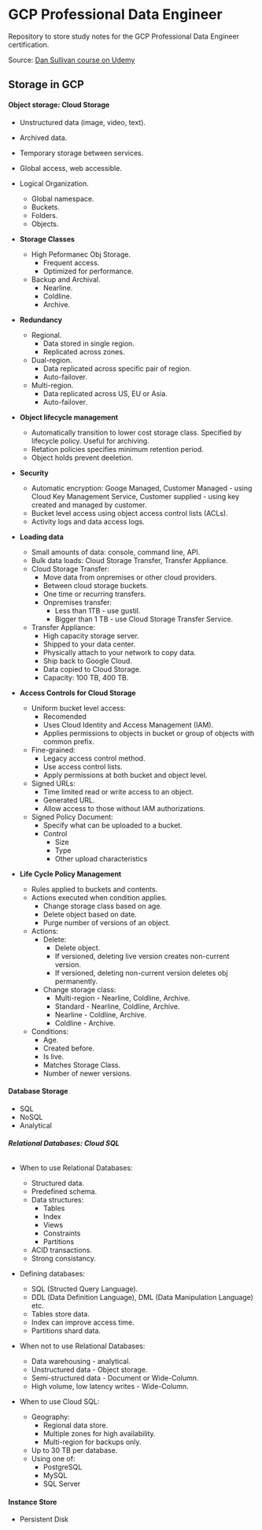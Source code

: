 # GCP Professional Data Engineer

Repository to store study notes for the GCP Professional Data Engineer certification.

Source: [Dan Sullivan course on Udemy](https://www.udemy.com/course/google-cloud-professional-data-engineer-get-certified/)

## Storage in GCP

#### **Object storage: Cloud Storage**

- Unstructured data (image, video, text).
- Archived data.
- Temporary storage between services.
- Global access, web accessible. 
- Logical Organization.
  - Global namespace.
  - Buckets.
  - Folders.
  - Objects.


- **Storage Classes**
   - High Peformanec Obj Storage.
      - Frequent access.
      - Optimized for performance.
   - Backup and Archival.
      - Nearline.
      - Coldline.
      - Archive.


- **Redundancy**
    - Regional.
      - Data stored in single region.
      - Replicated across zones. 
    - Dual-region.
      - Data replicated across specific pair of region.
      - Auto-failover.
    - Multi-region.
      - Data replicated across US, EU or Asia.
      - Auto-failover.


- **Object lifecycle management**
    - Automatically transition to lower cost storage class. Specified by lifecycle policy. Useful for archiving.
     - Retation policies specifies minimum retention period.
     - Object holds prevent deeletion.

- **Security**
     - Automatic encryption: Googe Managed, Customer Managed - using Cloud Key Management Service, Customer supplied - using key created and managed by customer.
     - Bucket level access using object access control lists (ACLs).
     - Activity logs and data access logs.

- **Loading data**
  - Small amounts of data: console, command line, API.
  - Bulk data loads: Cloud Storage Transfer, Transfer Appliance.
  - Cloud Storage Transfer: 
    - Move data from onpremises or other cloud providers.
    - Between cloud storage buckets.
    - One time or recurring transfers.
    - Onpremises transfer:
      - Less than 1TB - use gustil.
      - Bigger than 1 TB - use Cloud Storage Transfer Service.
  - Transfer Appliance:
    - High capacity storage server.
    - Shipped to your data center.
    - Physically attach to your network to copy data.
    - Ship back to Google Cloud.
    - Data copied to Cloud Storage.
    - Capacity: 100 TB, 400 TB.

- **Access Controls for Cloud Storage**
  - Uniform bucket level access:
    - Recomended
    - Uses Cloud Identity and Access Management (IAM).
    - Applies permissions to objects in bucket or group of objects with common prefix.
  - Fine-grained:
    - Legacy access control method.
    - Use access control lists.
    - Apply permissions at both bucket and object level. 
  - Signed URLs:
    - Time limited read or write access to an object.
    - Generated URL.
    - Allow access to those without IAM authorizations.
  - Signed Policy Document:
    - Specify what can be uploaded to a bucket.
    - Control
      - Size
      - Type
      - Other upload characteristics
    
- **Life Cycle Policy Management**
  - Rules applied to buckets and contents.
  - Actions executed when condition applies.
    - Change storage class based on age.
    - Delete object based on date.
    - Purge number of versions of an object.
  - Actions:
    - Delete:
      - Delete object.
      - If versioned, deleting live version creates non-current version.
      - If versioned, deleting non-current version deletes obj permanently.
    - Change storage class:
      - Multi-region - Nearline, Coldline, Archive.
      - Standard - Nearline, Coldline, Archive.
      - Nearline - Coldline, Archive.
      - Coldline - Archive.
  - Conditions:
    - Age.
    - Created before.
    - Is live.
    - Matches Storage Class.
    - Number of newer versions.

#### **Database Storage**

- SQL
- NoSQL
- Analytical

###### **Relational Databases: Cloud SQL**
- When to use Relational Databases:
  - Structured data.
  - Predefined schema.
  - Data structures:
    - Tables
    - Index
    - Views
    - Constraints
    - Partitions
  - ACID transactions.
  - Strong consistancy.

- Defining databases:
  - SQL (Structed Query Language).
  - DDL (Data Definition Language), DML (Data Manipulation Language) etc.
  - Tables store data.
  - Index can improve access time.
  - Partitions shard data.

- When not to use Relational Databases:
  - Data warehousing - analytical.
  - Unstructured data - Object storage.
  - Semi-structured data - Document or Wide-Column.
  - High volume, low latency writes - Wide-Column.

- When to use Cloud SQL:
  - Geography:
    - Regional data store.
    - Multiple zones for high availability.
    - Multi-region for backups only.
  - Up to 30 TB per database.
  - Using one of:
    - PostgreSQL
    - MySQL
    - SQL Server

  
#### **Instance Store**

- Persistent Disk

